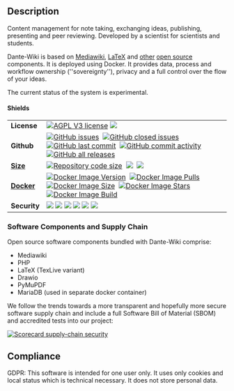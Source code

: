 ## Description

Content management for note taking, exchanging ideas, publishing, presenting and peer reviewing.
Developed by a scientist for scientists and students.

Dante-Wiki is based on [Mediawiki](https://www.mediawiki.org/), [LaTeX](https://www.latex-project.org/) and 
[other](#components) [open source](https://opensource.com/resources/what-open-source) components. It is deployed using Docker.
It provides data, process and workflow ownership (''sovereignty''), 
privacy and a full control over the flow of your ideas.

The current status of the system is experimental.

#### Shields

<table border=0 style="border-collapse: collapse;">
  <tr>
    <td><b>License</b></td>
      <td>
        <a href=""><img alt="AGPL V3 license" src="https://img.shields.io/badge/License-AGPL%20v3-blue.svg"></a>
        <a href="https://scorecard.dev/viewer/?uri=github.com/clecap/dante-wiki" title="Read detailed score report"><img src="https://img.shields.io/badge/Openssf%20Scorecard-Click_to_View-Green.svg"/></a>
      </td>
  </tr>
  <tr>
    <td><b>Github</b></td>
    <td>
      <a href=""><img alt="GitHub issues" src="https://img.shields.io/github/issues/clecap/dante-wiki"></a>&nbsp;
      <a href=""><img alt="GitHub closed issues" src="https://img.shields.io/github/issues-closed/clecap/dante-wiki?color=lightgreen"></a>&nbsp;
      <img alt="" src="https://img.shields.io/github/issues-pr/clecap/dante-wiki">
      <img alt="" src="https://img.shields.io/github/issues-pr-closed/clecap/dante-wiki?color=lightgreen"><br>
      <a href=""><img alt="GitHub last commit" src="https://img.shields.io/github/last-commit/clecap/dante-wiki"></a>&nbsp;
      <a href=""><img alt="GitHub commit activity" src="https://img.shields.io/github/commit-activity/m/clecap/dante-wiki"></a>&nbsp;
      <a href=""><img alt="GitHub all releases" src="https://img.shields.io/github/downloads/clecap/dante-wiki/total"></a></td>
  </tr>
  <tr>
    <td><b><a href="https://github.com/clecap/dante-wiki/blob/master/.github/results/cloc_results.md" title="Show detailed line counts!">Size</a></b></td>
    <td>
      <a href="https://github.com/clecap/dante-wiki/blob/master/.github/results/cloc_results.md" title="Show detailed line counts!">
        <img alt="Repository code size" src="https://img.shields.io/github/languages/code-size/clecap/dante-wiki?color=lightgreen"></a>&nbsp;
      <a href="https://github.com/clecap/dante-wiki/blob/master/.github/results/cloc_results.md" title="Show detailed line counts!">
        <img src="https://img.shields.io/badge/dynamic/json?url=https%3A%2F%2Fraw.githubusercontent.com/clecap/dante-wiki/master/.github/results/cloc_results.json&label=Files&query=%24.header.n_files&color=lightgreen"></a>&nbsp;
      <a href="https://github.com/clecap/dante-wiki/blob/master/.github/results/cloc_results.md" title="Show detailed line counts!">
        <img src="https://img.shields.io/badge/dynamic/json?url=https%3A%2F%2Fraw.githubusercontent.com/clecap/dante-wiki/master/.github/results/cloc_results.json&label=Lines&query=%24.header.n_lines&color=lightgreen"></a>
</td>
  </tr>
  <tr>
    <td><b><a href="https://hub.docker.com/u/clecap/dante-wiki" title="Go to dockerhub repository of dante-wiki">Docker</a></b></td>
    <td>
      <a href=""><img alt="Docker Image Version" src="https://img.shields.io/docker/v/clecap/dante-wiki?sort=date&label=Pulls"></a>&nbsp;
      <a href=""><img alt="Docker Image Pulls"   src="https://img.shields.io/docker/pulls/clecap/dante-wiki"></a>&nbsp;
      <a href=""><img alt="Docker Image Size"    src="https://img.shields.io/docker/image-size/clecap/dante-wiki?sort=date&label=Size"></a>&nbsp;
      <a href=""><img alt="Docker Image Stars"   src="https://img.shields.io/docker/stars/clecap/dante-wiki"></a>&nbsp;
      <a href=""><img alt="Docker Image Build"   src="https://img.shields.io/docker/automated/clecap/dante-wiki"></a>
    </td>
  </tr>
  <tr>
    <td><b>Security</b></td>
    <td>
      <a href="https://github.com/clecap/dante-wiki/blob/master/doc/sbom.json"><img src="https://img.shields.io/badge/SBOM-available-brightgreen?label=SBOM%20of%20lap"></a>
      <a href=""><img src="https://github.com/clecap/dante-wiki/actions/workflows/github-code-scanning/codeql/badge.svg"></a>
      <img src="https://github.com/clecap/dante-wiki/actions/workflows/docker-scan.yml/badge.svg">
      <img src="https://github.com/clecap/dante-wiki/actions/workflows/scorecard.yml/badge.svg">
      <a href="https://scorecard.dev/viewer/?uri=github.com/clecap/dante-wiki" title="Read detailed score report"><img src="https://img.shields.io/ossf-scorecard/github.com/clecap/dante-wiki"></a>
      <a href="https://www.bestpractices.dev/projects/9840" title="Read detailed score report"><img src="https://www.bestpractices.dev/projects/9840/badge"></a>
    </td>
  </tr>
</table>

### <a name="components"></a>Software Components and Supply Chain

Open source software components bundled with Dante-Wiki comprise:
* Mediawiki
* PHP
* LaTeX (TexLive variant)
* Drawio
* PyMuPDF
* MariaDB (used in separate docker container)



We follow the trends towards a more transparent and hopefully more secure software supply chain
and include a full Software Bill of Material (SBOM) and accredited tests into our project:

[![Scorecard supply-chain security](https://github.com/clecap/dante-wiki/actions/workflows/scorecard.yml/badge.svg)](https://github.com/clecap/dante-wiki/actions/workflows/scorecard.yml)




## Compliance

GDPR: This software is intended for one user only. It uses only cookies and local status which is technical necessary. It does not store personal data.